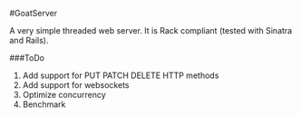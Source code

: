 #GoatServer

A very simple threaded web server. It is Rack compliant (tested with Sinatra and Rails).


###ToDo

1. Add support for PUT PATCH DELETE HTTP methods
3. Add support for websockets
4. Optimize concurrency
5. Benchmark

